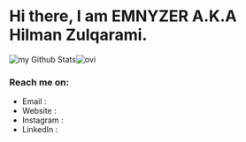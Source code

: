 # Hi there, I am EMNYZER A.K.A Hilman Zulqarami.
<div style="display:flex">
  <img align="center" src="https://github-readme-stats.vercel.app/api?username=EMNYZER&include_all_commits=true&count_private=true&show_icons=true&line_height=20&title_color=2B5BBD&icon_color=1124BB&text_color=A1A1A1&bg_color=0,000000,130F40" alt="my Github Stats"/>
  <img src="https://github-readme-stats.vercel.app/api/top-langs?username=EMNYZER&show_icons=true&locale=en&layout=compact&theme=chartreuse-dark" alt="ovi" />
</div>

### Reach me on:
- Email     :
- Website   :
- Instagram :
- LinkedIn  :



